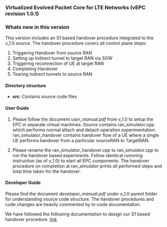 ### Virtualized Evolved Packet Core for LTE Networks (vEPC revision 1.0.1)

### Whats new in this version
This version includes an S1 based handover procedure integrated to the v_1.0 source. The handover procedure covers all control plane steps:

1) Triggering Handover from source RAN
2) Setting up Indirect tunnel to target RAN via SGW
3) Triggering reconnection of UE at target RAN
4) Completing Handover
5) Tearing indirect tunnels to source RAN


#### Directory structure

- **src**: Contains source code files
#### User Guide

1) Please follow the document *user_manual.pdf* from v_1.0 to setup the EPC in separate virtual machines. Source contains ran_simulator.cpp which performs normal attach and detach operation experimentation. ran_simulator_handover contains handover flow of a UE where a single UE performs handover from a particular sourceRAN to TargetRAN.

2) Please rename the ran_simulator_handover.cpp to ran_simulator.cpp to run the handover based experiments. Follow identical runnning instruction (as of v_1.0) to start all EPC components. The handover procedure on completion at ran_simulator prints all performed steps and total time taken for the handover.
#### Developer Guide

Please find the document *developer_manual.pdf* under v_1.0 parent folder for understanding source code structure. The handover procedures and code changes are heavily commented by in-code documentation.


We have followed the following documentation to design our S1 based handover procedure.
[link](http://www.netmanias.com/en/post/techdocs/6286/emm-handover-lte/emm-procedure-6-handover-without-tau-part-3-s1-handover)
